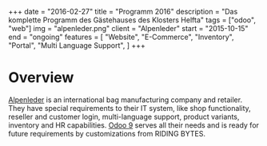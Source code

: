 +++
date = "2016-02-27"
title = "Programm 2016"
description = "Das komplette Programm des Gästehauses des Klosters Helfta"
tags = ["odoo", "web"]
img = "alpenleder.png"
client = "Alpenleder"
start = "2015-10-15"
end = "ongoing"
features = [
  "Website",
  "E-Commerce",
  "Inventory",
  "Portal",
  "Multi Language Support",
]
+++

# Overview

[Alpenleder] is an international bag manufacturing company and retailer.  They
have special requirements to their IT system, like shop functionality, reseller
and customer login, multi-language support, product variants, inventory and
HR capabilities.  [Odoo 9] serves all their needs and is ready for future
requirements by customizations from RIDING BYTES.

[Alpenleder]: http://alpenleder.com
[Odoo 9]: https://www.odoo.com/page/odoo-9
